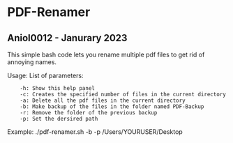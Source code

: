 # PDF-Renamer

## Aniol0012 - Janurary 2023

This simple bash code lets you rename multiple pdf files to get rid of annoying names.

Usage:
    List of parameters:
    
        -h: Show this help panel
        -c: Creates the specified number of files in the current directory
        -a: Delete all the pdf files in the current directory
        -b: Make backup of the files in the folder named PDF-Backup
        -r: Remove the folder of the previous backup
        -p: Set the dersired path


Example: ./pdf-renamer.sh -b -p /Users/YOURUSER/Desktop
